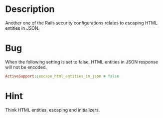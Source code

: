 # Description

Another one of the Rails security configurations relates to escaping HTML entities in JSON.

# Bug

When the following setting is set to false, HTML entities in JSON response will not be encoded.

```ruby
ActiveSupport::escape_html_entities_in_json = false
```

# Hint

Think HTML entities, escaping and initializers.



